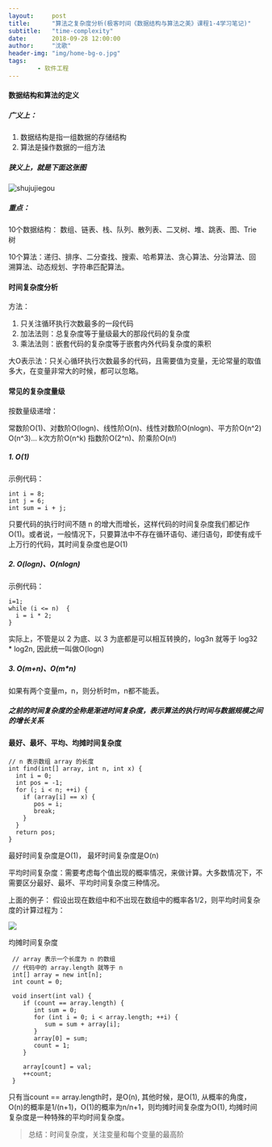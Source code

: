 ```yaml
---
layout:     post
title:      "算法之复杂度分析(极客时间《数据结构与算法之美》课程1-4学习笔记)"
subtitle:   "time-complexity"
date:       2018-09-28 12:00:00
author:     "沈歌"
header-img: "img/home-bg-o.jpg"
tags:
        - 软件工程
---
```



#### 数据结构和算法的定义

##### 广义上：
1. 数据结构是指一组数据的存储结构
2. 算法是操作数据的一组方法

##### 狭义上，就是下面这张图

![shujujiegou](https://shenpengyan.github.io/img/in-post/time-complexity/shujujiegou.jpg)

##### 重点：

10个数据结构：
数组、链表、栈、队列、散列表、二叉树、堆、跳表、图、Trie树

10个算法：递归、排序、二分查找、搜索、哈希算法、贪心算法、分治算法、回溯算法、动态规划、字符串匹配算法。


#### 时间复杂度分析

方法：
1. 只关注循环执行次数最多的一段代码
2. 加法法则：总复杂度等于量级最大的那段代码的复杂度
3. 乘法法则：嵌套代码的复杂度等于嵌套内外代码复杂度的乘积

大O表示法：只关心循环执行次数最多的代码，且需要值为变量，无论常量的取值多大，在变量非常大的时候，都可以忽略。

#### 常见的复杂度量级

按数量级递增：

常数阶O(1)、对数阶O(logn)、线性阶O(n)、线性对数阶O(nlogn)、平方阶O(n^2) O(n^3)... k次方阶O(n^k)
指数阶O(2^n)、阶乘阶O(n!)

##### 1. O(1)

示例代码：

```
int i = 8;
int j = 6;
int sum = i + j;
```

只要代码的执行时间不随 n 的增大而增长，这样代码的时间复杂度我们都记作 O(1)。或者说，一般情况下，只要算法中不存在循环语句、递归语句，即使有成千上万行的代码，其时间复杂度也是O(1)


##### 2. O(logn)、O(nlogn)

示例代码：

```
i=1;
while (i <= n)  {
  i = i * 2;
}
```

实际上，不管是以 2 为底、以 3 为底都是可以相互转换的，log3n 就等于 log32 * log2n, 因此统一叫做O(logn)

##### 3. O(m+n)、O(m*n)

如果有两个变量m，n，则分析时m，n都不能丢。

##### 之前的时间复杂度的全称是渐进时间复杂度，表示算法的执行时间与数据规模之间的增长关系

#### 最好、最坏、平均、均摊时间复杂度

```
// n 表示数组 array 的长度
int find(int[] array, int n, int x) {
  int i = 0;
  int pos = -1;
  for (; i < n; ++i) {
    if (array[i] == x) {
       pos = i;
       break;
    }
  }
  return pos;
}

```

最好时间复杂度是O(1)， 最坏时间复杂度是O(n)

平均时间复杂度：需要考虑每个值出现的概率情况，来做计算。大多数情况下，不需要区分最好、最坏、平均时间复杂度三种情况。


上面的例子：
假设出现在数组中和不出现在数组中的概率各1/2，则平均时间复杂度的计算过程为：

![](https://shenpengyan.github.io/img/in-post/time-complexity/time1.jpg)

均摊时间复杂度

```
 // array 表示一个长度为 n 的数组
 // 代码中的 array.length 就等于 n
 int[] array = new int[n];
 int count = 0;
 
 void insert(int val) {
    if (count == array.length) {
       int sum = 0;
       for (int i = 0; i < array.length; ++i) {
          sum = sum + array[i];
       }
       array[0] = sum;
       count = 1;
    }

    array[count] = val;
    ++count;
 }

```

只有当count == array.length时，是O(n), 其他时候，是O(1), 从概率的角度，O(n)的概率是1/(n+1)，O(1)的概率为n/n+1，则均摊时间复杂度为O(1), 均摊时间复杂度是一种特殊的平均时间复杂度。

> 总结：时间复杂度，关注变量和每个变量的最高阶
